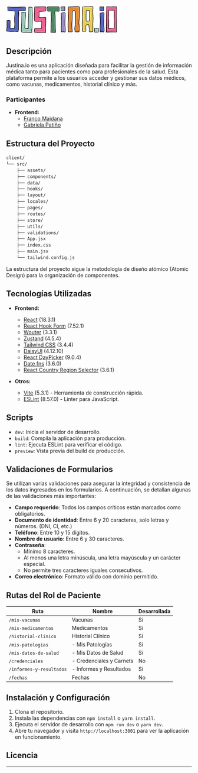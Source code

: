 # ![Justina.io Logo](https://raw.githubusercontent.com/No-Country-simulation/h1-08-java-react/dev-maidana/client/public/logo.webp)

## Descripción

Justina.io es una aplicación diseñada para facilitar la gestión de información médica tanto para pacientes como para profesionales de la salud. Esta plataforma permite a los usuarios acceder y gestionar sus datos médicos, como vacunas, medicamentos, historial clínico y más.

### Participantes

- **Frontend:** 
    - [Franco Maidana](https://github.com/Maidana0/) 
    - [Gabriela Patiño](https://github.com/Gabyp05/) 


## Estructura del Proyecto

```bash
client/
└── src/
    ├── assets/
    ├── components/
    ├── data/
    ├── hooks/
    ├── layout/
    ├── locales/
    ├── pages/
    ├── routes/
    ├── store/
    ├── utils/
    ├── validations/
    ├── App.jsx
    ├── index.css
    ├── main.jsx
    └── tailwind.config.js
```

La estructura del proyecto sigue la metodología de diseño atómico (Atomic Design) para la organización de componentes.


## Tecnologías Utilizadas

- **Frontend:**
  - [React](https://reactjs.org/) (18.3.1)
  - [React Hook Form](https://react-hook-form.com/) (7.52.1)
  - [Wouter](https://github.com/molefrog/wouter) (3.3.1)
  - [Zustand](https://zustand-demo.pmnd.rs/) (4.5.4)
  - [Tailwind CSS](https://tailwindcss.com/) (3.4.4)
  - [DaisyUI](https://daisyui.com/) (4.12.10)
  - [React DayPicker](https://daypicker.dev/) (9.0.4)
  - [Date fns](https://date-fns.org/) (3.6.0)
  - [React Country Region Selector](https://github.com/country-regions/react-country-region-selector/) (3.6.1)

- **Otros:**
  - [Vite](https://vitejs.dev/) (5.3.1) - Herramienta de construcción rápida.
  - [ESLint](https://eslint.org/) (8.57.0) - Linter para JavaScript.

## Scripts

- `dev`: Inicia el servidor de desarrollo.
- `build`: Compila la aplicación para producción.
- `lint`: Ejecuta ESLint para verificar el código.
- `preview`: Vista previa del build de producción.



## Validaciones de Formularios

Se utilizan varias validaciones para asegurar la integridad y consistencia de los datos ingresados en los formularios. A continuación, se detallan algunas de las validaciones más importantes:

- **Campo requerido**: Todos los campos críticos están marcados como obligatorios.
- **Documento de identidad**: Entre 6 y 20 caracteres, solo letras y números. (DNI, CI, etc.)
- **Teléfono**: Entre 10 y 15 dígitos.
- **Nombre de usuario**: Entre 6 y 30 caracteres.
- **Contraseña**:
  - Mínimo 8 caracteres.
  - Al menos una letra minúscula, una letra mayúscula y un carácter especial.
  - No permite tres caracteres iguales consecutivos.
- **Correo electrónico**: Formato válido con dominio permitido.



## Rutas del Rol de Paciente

| Ruta                   | Nombre                      | Desarrollada           |
|------------------------|-----------------------------|--------------------|
| `/mis-vacunas`         | Vacunas                     | Si                 |
| `/mis-medicamentos`    | Medicamentos                | Si                 |
| `/historial-clinico`   | Historial Clínico           | Sí                 |
| `/mis-patologias`      | - Mis Patologías            | Sí                 |
| `/mis-datos-de-salud`  | - Mis Datos de Salud        | Sí                 |
| `/credenciales`                    | - Credenciales y Carnets    | No                 |
| `/informes-y-resultados` | - Informes y Resultados    | Sí                 |
| `/fechas`                    | Fechas                      | No                 |



## Instalación y Configuración

1. Clona el repositorio.
2. Instala las dependencias con `npm install` o `yarn install`.
3. Ejecuta el servidor de desarrollo con `npm run dev` o `yarn dev`.
4. Abre tu navegador y visita `http://localhost:3001` para ver la aplicación en funcionamiento.

## Licencia
---
```